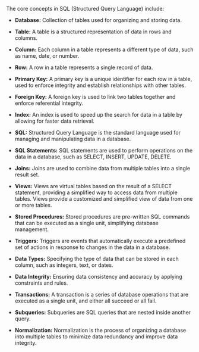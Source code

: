 The core concepts in SQL (Structured Query Language) include:

* **Database:** Collection of tables used for organizing and storing data.

* **Table:** A table is a structured representation of data in rows and columns.

* **Column:** Each column in a table represents a different type of data, such as name, date, or number.

* **Row:** A row in a table represents a single record of data.

* **Primary Key:** A primary key is a unique identifier for each row in a table, used to enforce integrity and establish relationships with other tables.

* **Foreign Key:** A foreign key is used to link two tables together and enforce referential integrity.

* **Index:** An index is used to speed up the search for data in a table by allowing for faster data retrieval.

* **SQL:** Structured Query Language is the standard language used for managing and manipulating data in a database.

* **SQL Statements:** SQL statements are used to perform operations on the data in a database, such as SELECT, INSERT, UPDATE, DELETE.

* **Joins:** Joins are used to combine data from multiple tables into a single result set.

* **Views:** Views are virtual tables based on the result of a SELECT statement, providing a simplified way to access data from multiple tables. Views provide a customized and simplified view of data from one or more tables.

* **Stored Procedures:** Stored procedures are pre-written SQL commands that can be executed as a single unit, simplifying database management.

* **Triggers:** Triggers are events that automatically execute a predefined set of actions in response to changes in the data in a database.

* **Data Types:** Specifying the type of data that can be stored in each column, such as integers, text, or dates.

* **Data Integrity:** Ensuring data consistency and accuracy by applying constraints and rules.

* **Transactions:** A transaction is a series of database operations that are executed as a single unit, and either all succeed or all fail.

* **Subqueries:** Subqueries are SQL queries that are nested inside another query.

* **Normalization:** Normalization is the process of organizing a database into multiple tables to minimize data redundancy and improve data integrity.




